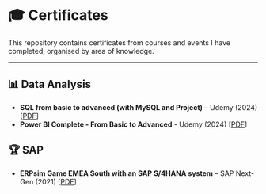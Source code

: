 # 🎓 Certificates  

This repository contains certificates from courses and events I have completed, organised by area of knowledge.   

---

## 📊 Data Analysis  
- **SQL from basic to advanced (with MySQL and Project)** – Udemy (2024) [[PDF](./Certificate_SQL.pdf)]
- **Power BI Complete - From Basic to Advanced** - Udemy (2024) [[PDF](./Certificate_POWERBI.pdf)]
 
## 🏆 SAP 
- **ERPsim Game EMEA South with an SAP S/4HANA system** – SAP Next-Gen (2021) [[PDF](./ERPsim_Game_Certificate.pdf)]  


